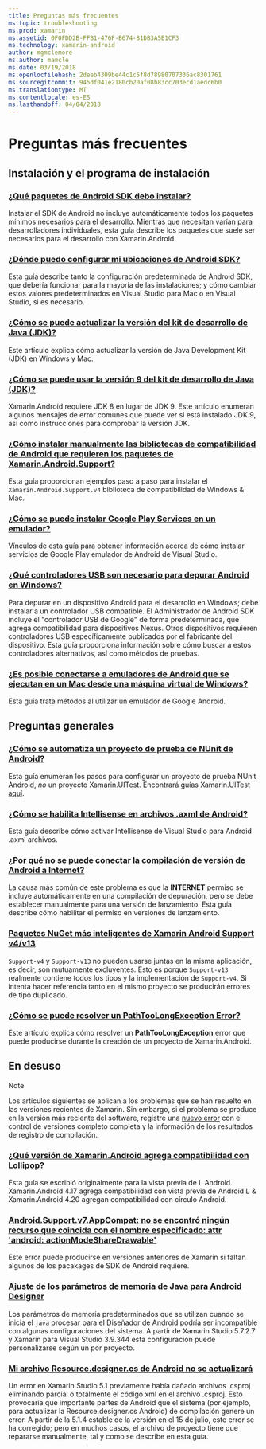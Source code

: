 ```yaml
---
title: Preguntas más frecuentes
ms.topic: troubleshooting
ms.prod: xamarin
ms.assetid: 0F0FDD2B-FFB1-476F-B674-81DB3A5E1CF3
ms.technology: xamarin-android
author: mgmclemore
ms.author: mamcle
ms.date: 03/19/2018
ms.openlocfilehash: 2deeb4309be44c1c5f8d78980707336ac8301761
ms.sourcegitcommit: 945df041e2180cb20af08b83cc703ecd1aedc6b0
ms.translationtype: MT
ms.contentlocale: es-ES
ms.lasthandoff: 04/04/2018
---
```

# <a name="frequently-asked-questions"></a>Preguntas más frecuentes

## <a name="installation--setup"></a>Instalación y el programa de instalación

### <a name="which-android-sdk-packages-should-i-installinstall-android-sdk-packagesmd"></a>[¿Qué paquetes de Android SDK debo instalar?](install-android-sdk-packages.md)

Instalar el SDK de Android no incluye automáticamente todos los paquetes mínimos necesarios para el desarrollo. Mientras que necesitan varían para desarrolladores individuales, esta guía describe los paquetes que suele ser necesarios para el desarrollo con Xamarin.Android.

### <a name="where-can-i-set-my-android-sdk-locationsandroid-sdk-locationmd"></a>[¿Dónde puedo configurar mi ubicaciones de Android SDK?](android-sdk-location.md)

Esta guía describe tanto la configuración predeterminada de Android SDK, que debería funcionar para la mayoría de las instalaciones; y cómo cambiar estos valores predeterminados en Visual Studio para Mac o en Visual Studio, si es necesario.

### <a name="how-do-i-update-the-java-development-kit-jdk-versionupdate-jdkmd"></a>[¿Cómo se puede actualizar la versión del kit de desarrollo de Java (JDK)?](update-jdk.md)

Este artículo explica cómo actualizar la versión de Java Development Kit (JDK) en Windows y Mac.

### <a name="can-i-use-java-development-kit-jdk-version-9jdk9-errorsmd"></a>[¿Cómo se puede usar la versión 9 del kit de desarrollo de Java (JDK)?](jdk9-errors.md)

Xamarin.Android requiere JDK 8 en lugar de JDK 9. Este artículo enumeran algunos mensajes de error comunes que puede ver si está instalado JDK 9, así como instrucciones para comprobar la versión JDK.


### <a name="how-can-i-manually-install-the-android-support-libraries-required-by-the-xamarinandroidsupport-packagesinstall-android-support-librarymd"></a>[¿Cómo instalar manualmente las bibliotecas de compatibilidad de Android que requieren los paquetes de Xamarin.Android.Support?](install-android-support-library.md)

Esta guía proporcionan ejemplos paso a paso para instalar el `Xamarin.Android.Support.v4` biblioteca de compatibilidad de Windows & Mac.

### <a name="how-do-i-install-google-play-services-in-an-emulatorinstall-gpsmd"></a>[¿Cómo se puede instalar Google Play Services en un emulador?](install-gps.md)

Vínculos de esta guía para obtener información acerca de cómo instalar servicios de Google Play emulador de Android de Visual Studio.

### <a name="what-usb-drivers-do-i-need-to-debug-android-on-windowsandroid-drivers-debug-windowsmd"></a>[¿Qué controladores USB son necesario para depurar Android en Windows?](android-drivers-debug-windows.md)

Para depurar en un dispositivo Android para el desarrollo en Windows; debe instalar a un controlador USB compatible. El Administrador de Android SDK incluye el "controlador USB de Google" de forma predeterminada, que agrega compatibilidad para dispositivos Nexus.
Otros dispositivos requieren controladores USB específicamente publicados por el fabricante del dispositivo. Esta guía proporciona información sobre cómo buscar a estos controladores alternativos, así como métodos de pruebas.

### <a name="is-it-possible-to-connect-to-android-emulators-running-on-a-mac-from-a-windows-vmconnect-android-emulator-mac-windowsmd"></a>[¿Es posible conectarse a emuladores de Android que se ejecutan en un Mac desde una máquina virtual de Windows?](connect-android-emulator-mac-windows.md)

Esta guía trata métodos al utilizar un emulador de Google Android.

## <a name="general-questions"></a>Preguntas generales

### <a name="how-do-i-automate-an-android-nunit-test-projectautomate-android-nunit-testmd"></a>[¿Cómo se automatiza un proyecto de prueba de NUnit de Android?](automate-android-nunit-test.md)

Esta guía enumeran los pasos para configurar un proyecto de prueba NUnit Android, _no_ un proyecto Xamarin.UITest. Encontrará guías Xamarin.UITest [aquí](https://docs.microsoft.com/appcenter/test-cloud/preparing-for-upload/uitest).

### <a name="how-do-i-enable-intellisense-in-android-axml-filesenable-axml-intellisensemd"></a>[¿Cómo se habilita Intellisense en archivos .axml de Android?](enable-axml-intellisense.md)

Esta guía describe cómo activar Intellisense de Visual Studio para Android .axml archivos.

### <a name="why-cant-my-android-release-build-connect-to-the-internetandroid-internetmd"></a>[¿Por qué no se puede conectar la compilación de versión de Android a Internet?](android-internet.md)

La causa más común de este problema es que la **INTERNET** permiso se incluye automáticamente en una compilación de depuración, pero se debe establecer manualmente para una versión de lanzamiento. Esta guía describe cómo habilitar el permiso en versiones de lanzamiento.

### <a name="smarter-xamarin-android-support-v4--v13-nuget-packagesandroid-support-v4v13-librariesmd"></a>[Paquetes NuGet más inteligentes de Xamarin Android Support v4/v13](android-support-v4v13-libraries.md)

`Support-v4` y `Support-v13` no pueden usarse juntas en la misma aplicación, es decir, son mutuamente excluyentes. Esto es porque `Support-v13` realmente contiene todos los tipos y la implementación de `Support-v4`. Si intenta hacer referencia tanto en el mismo proyecto se producirán errores de tipo duplicado.

### <a name="how-do-i-resolve-a-pathtoolongexception-errorpath-too-long-exceptionmd"></a>[¿Cómo se puede resolver un PathTooLongException Error?](path-too-long-exception.md)

Este artículo explica cómo resolver un **PathTooLongException** error que puede producirse durante la creación de un proyecto de Xamarin.Android.



## <a name="deprecated"></a>En desuso

> [!NOTE]
> Los artículos siguientes se aplican a los problemas que se han resuelto en las versiones recientes de Xamarin. Sin embargo, si el problema se produce en la versión más reciente del software, registre una [nuevo error](~/cross-platform/troubleshooting/questions/howto-file-bug.md) con el control de versiones completo completa y la información de los resultados de registro de compilación.

### <a name="what-version-of-xamarinandroid-added-lollipop-supportxa-lollipopmd"></a>[¿Qué versión de Xamarin.Android agrega compatibilidad con Lollipop?](xa-lollipop.md)

Esta guía se escribió originalmente para la vista previa de L Android. Xamarin.Android 4.17 agrega compatibilidad con vista previa de Android L & Xamarin.Android 4.20 agregan compatibilidad con círculo Android.

### <a name="androidsupportv7appcompat---no-resource-found-that-matches-the-given-name-attr-androidactionmodesharedrawablemissing-action-mode-share-drawablemd"></a>[Android.Support.v7.AppCompat: no se encontró ningún recurso que coincida con el nombre especificado: attr 'android: actionModeShareDrawable'](missing-action-mode-share-drawable.md)

Este error puede producirse en versiones anteriores de Xamarin si faltan algunos de los pacakages de SDK de Android requiere.

### <a name="adjusting-java-memory-parameters-for-the-android-designerandroid-designer-java-memorymd"></a>[Ajuste de los parámetros de memoria de Java para Android Designer](android-designer-java-memory.md)

Los parámetros de memoria predeterminados que se utilizan cuando se inicia el `java` procesar para el Diseñador de Android podría ser incompatible con algunas configuraciones del sistema. A partir de Xamarin Studio 5.7.2.7 y Xamarin para Visual Studio 3.9.344 esta configuración puede personalizarse según un por proyecto.

### <a name="my-android-resourcedesignercs-file-will-not-updateresource-designer-wont-updatemd"></a>[Mi archivo Resource.designer.cs de Android no se actualizará](resource-designer-wont-update.md)

Un error en Xamarin.Studio 5.1 previamente había dañado archivos .csproj eliminando parcial o totalmente el código xml en el archivo .csproj. Esto provocaría que importante partes de Android que el sistema (por ejemplo, para actualizar la Resource.designer.cs Android) de compilación genere un error. A partir de la 5.1.4 estable de la versión en el 15 de julio, este error se ha corregido; pero en muchos casos, el archivo de proyecto tiene que repararse manualmente, tal y como se describe en esta guía.



